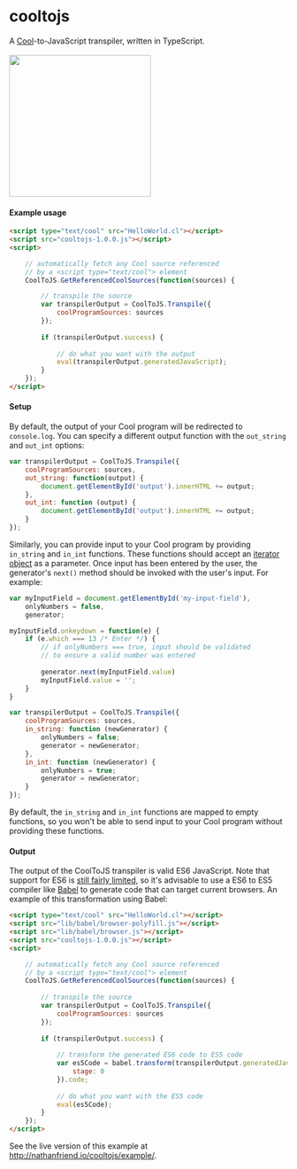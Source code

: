 # cooltojs
A [Cool](http://en.wikipedia.org/wiki/Cool_%28programming_language%29)-to-JavaScript transpiler, written in TypeScript.
<br />
<br />
<img height="256" src="http://nathanfriend.io/cooltojs/img/coolToJsLogo.png" />

#### Example usage
```` HTML
<script type="text/cool" src="HelloWorld.cl"></script>
<script src="cooltojs-1.0.0.js"></script>
<script>

    // automatically fetch any Cool source referenced 
    // by a <script type="text/cool"> element
    CoolToJS.GetReferencedCoolSources(function(sources) {

        // transpile the source
        var transpilerOutput = CoolToJS.Transpile({
            coolProgramSources: sources
        });
        
        if (transpilerOutput.success) {
            
            // do what you want with the output
            eval(transpilerOutput.generatedJavaScript);
        }
    });
</script>
````

#### Setup
By default, the output of your Cool program will be redirected to `console.log`.  You can specify a different output function with the `out_string` and `out_int` options:

```` JavaScript
var transpilerOutput = CoolToJS.Transpile({
    coolProgramSources: sources,
    out_string: function(output) {
        document.getElementById('output').innerHTML += output;
    },
    out_int: function (output) {
        document.getElementById('output').innerHTML += output;
    }
});
````

Similarly, you can provide input to your Cool program by providing `in_string` and `in_int` functions.  These functions should accept an [iterator object](https://developer.mozilla.org/en-US/docs/Web/JavaScript/Reference/Iteration_protocols#iterator) as a parameter.  Once input has been entered by the user, the generator's `next()` method should be invoked with the user's input.  For example:

```` JavaScript
var myInputField = document.getElementById('my-input-field'),
    onlyNumbers = false,
    generator;

myInputField.onkeydown = function(e) {
    if (e.which === 13 /* Enter */) {
        // if onlyNumbers === true, input should be validated 
        // to ensure a valid number was entered
    
        generator.next(myInputField.value)
        myInputField.value = '';
    }
}

var transpilerOutput = CoolToJS.Transpile({
    coolProgramSources: sources,
    in_string: function (newGenerator) {
        onlyNumbers = false;
        generator = newGenerator;
    },
    in_int: function (newGenerator) {
        onlyNumbers = true;
        generator = newGenerator;
    }
});
````
By default, the `in_string` and `in_int` functions are mapped to empty functions, so you won't be able to send input to your Cool program without providing these functions.

#### Output
The output of the CoolToJS transpiler is valid ES6 JavaScript.  Note that support for ES6 is [still fairly limited](https://kangax.github.io/compat-table/es6/), so it's advisable to use a ES6 to ES5 compiler like [Babel](http://babeljs.io/) to generate code that can target current browsers.  An example of this transformation using Babel:

```` HTML
<script type="text/cool" src="HelloWorld.cl"></script>
<script src="lib/babel/browser-polyfill.js"></script>
<script src="lib/babel/browser.js"></script>
<script src="cooltojs-1.0.0.js"></script>
<script>

    // automatically fetch any Cool source referenced 
    // by a <script type="text/cool"> element
    CoolToJS.GetReferencedCoolSources(function(sources) {
        
        // transpile the source
        var transpilerOutput = CoolToJS.Transpile({
            coolProgramSources: sources
        });
        
        if (transpilerOutput.success) {
            
            // transform the generated ES6 code to ES5 code
            var es5Code = babel.transform(transpilerOutput.generatedJavaScript, {
                stage: 0
            }).code;
            
            // do what you want with the ES5 code
            eval(es5Code);
        }
    });
</script>
````
See the live version of this example at http://nathanfriend.io/cooltojs/example/.
